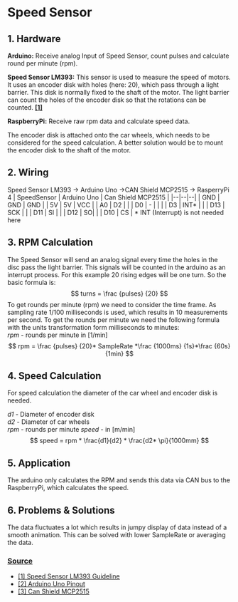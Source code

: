# Speed Sensor
## 1. Hardware
**Arduino:** Receive analog Input of Speed Sensor, count pulses and calculate round per minute (rpm).

**Speed Sensor LM393:** This sensor is used to measure the speed of motors. It uses an encoder disk with holes (here: 20), which pass through a light barrier. This disk is normally fixed to the shaft of the motor. The light barrier can count the holes of the encoder disk so that the rotations can be counted. **[[1]](https://joy-it.net/files/files/Produkte/SEN-Speed/SEN-Speed-Manual-20201015.pdf)**

**RaspberryPi:** Receive raw rpm data and calculate speed data.

The encoder disk is attached onto the car wheels, which needs to be considered for the speed calculation. A better solution would be to mount the encoder disk to the shaft of the motor.

## 2. Wiring
Speed Sensor LM393 -> Arduino Uno ->CAN Shield MCP2515 -> RasperryPi 4
| SpeedSensor | Arduino Uno | Can Shield MCP2515  | 
|--|--|--|
| GND | GND | GND | 
| 5V | 5V | VCC | 
| A0 | D2 |  | 
| D0 | - |  | 
|  | D3 | INT* | 
|  | D13 | SCK | 
|  | D11 | SI | 
|  | D12 | SO| 
|  | D10 | CS | 
\* INT (Interrupt) is not needed here
## 3. RPM Calculation
The Speed Sensor will send an analog signal every time the holes in the disc pass the light barrier. This signals will be counted in the arduino as an interrupt process. For this example 20 rising edges will be one turn. So the basic formula is:
$$
turns = \frac {pulses} {20}
$$
To get rounds per minute (rpm) we need to consider the time frame. As sampling rate 1/100 milliseconds is used, which results in 10 measurements per second. To get the rounds per minute we need the following formula with the units transformation form milliseconds to minutes:\
*rpm* - rounds per minute in [1/min]
$$
rpm = \frac {pulses} {20}* SampleRate *\frac {1000ms} {1s}*\frac {60s} {1min}
$$
## 4. Speed Calculation
For speed calculation the diameter of the car wheel and encoder disk is needed.

*d1* - Diameter of encoder disk\
*d2* - Diameter of car wheels\
*rpm* - rounds per minute
*speed* - in [m/min]
$$
speed = rpm * \frac{d1}{d2} * \frac{d2* \pi}{1000mm}
$$
## 5. Application
The arduino only calculates the RPM and sends this data via CAN bus to the RaspberryPi, which calculates the speed.
## 6. Problems & Solutions
The data fluctuates a lot which results in jumpy display of data instead of a smooth animation. This can be solved with lower SampleRate or averaging the data.
### <u>Source</u>

 - [[1] Speed Sensor LM393 Guideline](https://joy-it.net/files/files/Produkte/SEN-Speed/SEN-Speed-Manual-20201015.pdf)
 - [[2] Arduino Uno Pinout](https://www.circuito.io/blog/arduino-uno-pinout/)
 - [[3] Can Shield MCP2515](https://www.electronicshub.org/arduino-mcp2515-can-bus-tutorial/)

